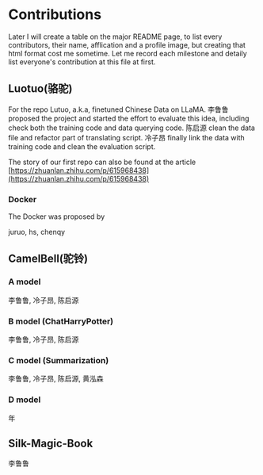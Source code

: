 # Contributions

Later I will create a table on the major README page, to list every contributors, their name, afflication and a profile image, but creating that html format cost me sometime. Let me record each milestone and detaily list everyone's contribution at this file at first.

## Luotuo(骆驼)

For the repo Lutuo, a.k.a, finetuned Chinese Data on LLaMA. 李鲁鲁 proposed the project and started the effort to evaluate this idea, including check both the training code and data querying code. 陈启源 clean the data file and refactor part of translating script. 冷子昂 finally link the data with training code and clean the evaluation script.

The story of our first repo can also be found at the article [https://zhuanlan.zhihu.com/p/615968438](https://zhuanlan.zhihu.com/p/615968438)


### Docker

The Docker was proposed by

juruo, hs, chenqy

## CamelBell(驼铃)

### A model

李鲁鲁, 冷子昂, 陈启源

### B model (ChatHarryPotter)

李鲁鲁, 冷子昂, 陈启源

### C model (Summarization)

李鲁鲁, 冷子昂, 陈启源, 黄泓森


### D model

年

## Silk-Magic-Book

李鲁鲁
